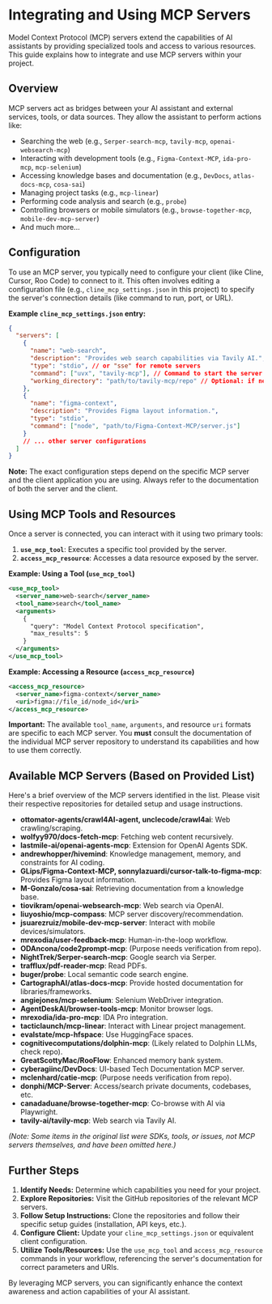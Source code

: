 # Integrating and Using MCP Servers

Model Context Protocol (MCP) servers extend the capabilities of AI assistants by providing specialized tools and access to various resources. This guide explains how to integrate and use MCP servers within your project.

## Overview

MCP servers act as bridges between your AI assistant and external services, tools, or data sources. They allow the assistant to perform actions like:

*   Searching the web (e.g., `Serper-search-mcp`, `tavily-mcp`, `openai-websearch-mcp`)
*   Interacting with development tools (e.g., `Figma-Context-MCP`, `ida-pro-mcp`, `mcp-selenium`)
*   Accessing knowledge bases and documentation (e.g., `DevDocs`, `atlas-docs-mcp`, `cosa-sai`)
*   Managing project tasks (e.g., `mcp-linear`)
*   Performing code analysis and search (e.g., `probe`)
*   Controlling browsers or mobile simulators (e.g., `browse-together-mcp`, `mobile-dev-mcp-server`)
*   And much more...

## Configuration

To use an MCP server, you typically need to configure your client (like Cline, Cursor, Roo Code) to connect to it. This often involves editing a configuration file (e.g., `cline_mcp_settings.json` in this project) to specify the server's connection details (like command to run, port, or URL).

**Example `cline_mcp_settings.json` entry:**

```json
{
  "servers": [
    {
      "name": "web-search",
      "description": "Provides web search capabilities via Tavily AI.",
      "type": "stdio", // or "sse" for remote servers
      "command": ["uvx", "tavily-mcp"], // Command to start the server
      "working_directory": "path/to/tavily-mcp/repo" // Optional: if needed
    },
    {
      "name": "figma-context",
      "description": "Provides Figma layout information.",
      "type": "stdio",
      "command": ["node", "path/to/Figma-Context-MCP/server.js"]
    }
    // ... other server configurations
  ]
}
```

**Note:** The exact configuration steps depend on the specific MCP server and the client application you are using. Always refer to the documentation of both the server and the client.

## Using MCP Tools and Resources

Once a server is connected, you can interact with it using two primary tools:

1.  **`use_mcp_tool`**: Executes a specific tool provided by the server.
2.  **`access_mcp_resource`**: Accesses a data resource exposed by the server.

**Example: Using a Tool (`use_mcp_tool`)**

```xml
<use_mcp_tool>
  <server_name>web-search</server_name>
  <tool_name>search</tool_name>
  <arguments>
    {
      "query": "Model Context Protocol specification",
      "max_results": 5
    }
  </arguments>
</use_mcp_tool>
```

**Example: Accessing a Resource (`access_mcp_resource`)**

```xml
<access_mcp_resource>
  <server_name>figma-context</server_name>
  <uri>figma://file_id/node_id</uri>
</access_mcp_resource>
```

**Important:** The available `tool_name`, `arguments`, and resource `uri` formats are specific to each MCP server. You **must** consult the documentation of the individual MCP server repository to understand its capabilities and how to use them correctly.

## Available MCP Servers (Based on Provided List)

Here's a brief overview of the MCP servers identified in the list. Please visit their respective repositories for detailed setup and usage instructions.

*   **ottomator-agents/crawl4AI-agent, unclecode/crawl4ai**: Web crawling/scraping.
*   **wolfyy970/docs-fetch-mcp**: Fetching web content recursively.
*   **lastmile-ai/openai-agents-mcp**: Extension for OpenAI Agents SDK.
*   **andrewhopper/hivemind**: Knowledge management, memory, and constraints for AI coding.
*   **GLips/Figma-Context-MCP, sonnylazuardi/cursor-talk-to-figma-mcp**: Provides Figma layout information.
*   **M-Gonzalo/cosa-sai**: Retrieving documentation from a knowledge base.
*   **tiovikram/openai-websearch-mcp**: Web search via OpenAI.
*   **liuyoshio/mcp-compass**: MCP server discovery/recommendation.
*   **jsuarezruiz/mobile-dev-mcp-server**: Interact with mobile devices/simulators.
*   **mrexodia/user-feedback-mcp**: Human-in-the-loop workflow.
*   **ODAncona/code2prompt-mcp**: (Purpose needs verification from repo).
*   **NightTrek/Serper-search-mcp**: Google search via Serper.
*   **trafflux/pdf-reader-mcp**: Read PDFs.
*   **buger/probe**: Local semantic code search engine.
*   **CartographAI/atlas-docs-mcp**: Provide hosted documentation for libraries/frameworks.
*   **angiejones/mcp-selenium**: Selenium WebDriver integration.
*   **AgentDeskAI/browser-tools-mcp**: Monitor browser logs.
*   **mrexodia/ida-pro-mcp**: IDA Pro integration.
*   **tacticlaunch/mcp-linear**: Interact with Linear project management.
*   **evalstate/mcp-hfspace**: Use HuggingFace spaces.
*   **cognitivecomputations/dolphin-mcp**: (Likely related to Dolphin LLMs, check repo).
*   **GreatScottyMac/RooFlow**: Enhanced memory bank system.
*   **cyberagiinc/DevDocs**: UI-based Tech Documentation MCP server.
*   **mclenhard/catie-mcp**: (Purpose needs verification from repo).
*   **donphi/MCP-Server**: Access/search private documents, codebases, etc.
*   **canadaduane/browse-together-mcp**: Co-browse with AI via Playwright.
*   **tavily-ai/tavily-mcp**: Web search via Tavily AI.

*(Note: Some items in the original list were SDKs, tools, or issues, not MCP servers themselves, and have been omitted here.)*

## Further Steps

1.  **Identify Needs:** Determine which capabilities you need for your project.
2.  **Explore Repositories:** Visit the GitHub repositories of the relevant MCP servers.
3.  **Follow Setup Instructions:** Clone the repositories and follow their specific setup guides (installation, API keys, etc.).
4.  **Configure Client:** Update your `cline_mcp_settings.json` or equivalent client configuration.
5.  **Utilize Tools/Resources:** Use the `use_mcp_tool` and `access_mcp_resource` commands in your workflow, referencing the server's documentation for correct parameters and URIs.

By leveraging MCP servers, you can significantly enhance the context awareness and action capabilities of your AI assistant.